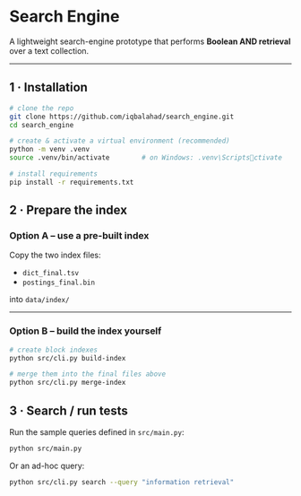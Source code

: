 # Search Engine

A lightweight search-engine prototype that performs **Boolean AND retrieval** over a text collection.

---

## 1 · Installation

```bash
# clone the repo
git clone https://github.com/iqbalahad/search_engine.git
cd search_engine

# create & activate a virtual environment (recommended)
python -m venv .venv
source .venv/bin/activate        # on Windows: .venv\Scriptsctivate

# install requirements
pip install -r requirements.txt
```

## 2 · Prepare the index

### **Option A – use a pre-built index**

Copy the two index files:

- `dict_final.tsv`
- `postings_final.bin`

into `data/index/`

---

### **Option B – build the index yourself**

```bash
# create block indexes
python src/cli.py build-index

# merge them into the final files above
python src/cli.py merge-index
```

## 3 · Search / run tests

Run the sample queries defined in `src/main.py`:

```bash
python src/main.py
```

Or an ad-hoc query:

```bash
python src/cli.py search --query "information retrieval"
```
